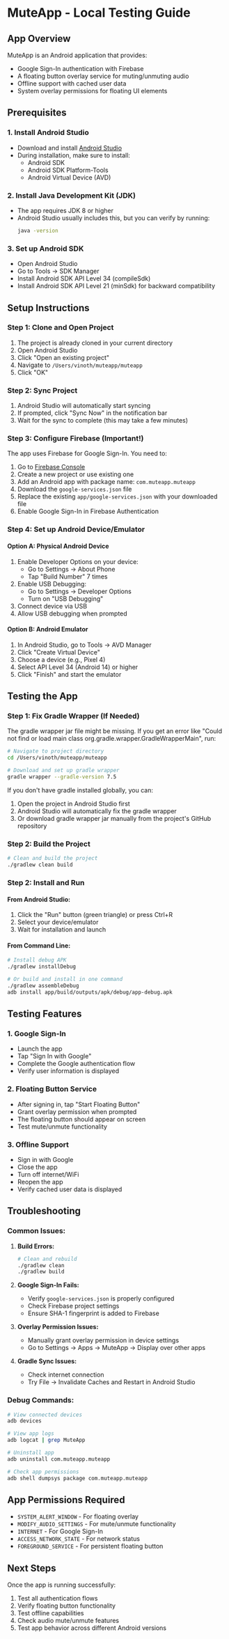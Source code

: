# MuteApp - Local Testing Guide

## App Overview
MuteApp is an Android application that provides:
- Google Sign-In authentication with Firebase
- A floating button overlay service for muting/unmuting audio
- Offline support with cached user data
- System overlay permissions for floating UI elements

## Prerequisites

### 1. Install Android Studio
- Download and install [Android Studio](https://developer.android.com/studio)
- During installation, make sure to install:
  - Android SDK
  - Android SDK Platform-Tools
  - Android Virtual Device (AVD)

### 2. Install Java Development Kit (JDK)
- The app requires JDK 8 or higher
- Android Studio usually includes this, but you can verify by running:
  ```bash
  java -version
  ```

### 3. Set up Android SDK
- Open Android Studio
- Go to Tools → SDK Manager
- Install Android SDK API Level 34 (compileSdk)
- Install Android SDK API Level 21 (minSdk) for backward compatibility

## Setup Instructions

### Step 1: Clone and Open Project
1. The project is already cloned in your current directory
2. Open Android Studio
3. Click "Open an existing project"
4. Navigate to `/Users/vinoth/muteapp/muteapp`
5. Click "OK"

### Step 2: Sync Project
1. Android Studio will automatically start syncing
2. If prompted, click "Sync Now" in the notification bar
3. Wait for the sync to complete (this may take a few minutes)

### Step 3: Configure Firebase (Important!)
The app uses Firebase for Google Sign-In. You need to:
1. Go to [Firebase Console](https://console.firebase.google.com/)
2. Create a new project or use existing one
3. Add an Android app with package name: `com.muteapp.muteapp`
4. Download the `google-services.json` file
5. Replace the existing `app/google-services.json` with your downloaded file
6. Enable Google Sign-In in Firebase Authentication

### Step 4: Set up Android Device/Emulator

#### Option A: Physical Android Device
1. Enable Developer Options on your device:
   - Go to Settings → About Phone
   - Tap "Build Number" 7 times
2. Enable USB Debugging:
   - Go to Settings → Developer Options
   - Turn on "USB Debugging"
3. Connect device via USB
4. Allow USB debugging when prompted

#### Option B: Android Emulator
1. In Android Studio, go to Tools → AVD Manager
2. Click "Create Virtual Device"
3. Choose a device (e.g., Pixel 4)
4. Select API Level 34 (Android 14) or higher
5. Click "Finish" and start the emulator

## Testing the App

### Step 1: Fix Gradle Wrapper (If Needed)
The gradle wrapper jar file might be missing. If you get an error like "Could not find or load main class org.gradle.wrapper.GradleWrapperMain", run:

```bash
# Navigate to project directory
cd /Users/vinoth/muteapp/muteapp

# Download and set up gradle wrapper
gradle wrapper --gradle-version 7.5
```

If you don't have gradle installed globally, you can:
1. Open the project in Android Studio first
2. Android Studio will automatically fix the gradle wrapper
3. Or download gradle wrapper jar manually from the project's GitHub repository

### Step 2: Build the Project
```bash
# Clean and build the project
./gradlew clean build
```

### Step 2: Install and Run
#### From Android Studio:
1. Click the "Run" button (green triangle) or press Ctrl+R
2. Select your device/emulator
3. Wait for installation and launch

#### From Command Line:
```bash
# Install debug APK
./gradlew installDebug

# Or build and install in one command
./gradlew assembleDebug
adb install app/build/outputs/apk/debug/app-debug.apk
```

## Testing Features

### 1. Google Sign-In
- Launch the app
- Tap "Sign In with Google"
- Complete the Google authentication flow
- Verify user information is displayed

### 2. Floating Button Service
- After signing in, tap "Start Floating Button"
- Grant overlay permission when prompted
- The floating button should appear on screen
- Test mute/unmute functionality

### 3. Offline Support
- Sign in with Google
- Close the app
- Turn off internet/WiFi
- Reopen the app
- Verify cached user data is displayed

## Troubleshooting

### Common Issues:

1. **Build Errors:**
   ```bash
   # Clean and rebuild
   ./gradlew clean
   ./gradlew build
   ```

2. **Google Sign-In Fails:**
   - Verify `google-services.json` is properly configured
   - Check Firebase project settings
   - Ensure SHA-1 fingerprint is added to Firebase

3. **Overlay Permission Issues:**
   - Manually grant overlay permission in device settings
   - Go to Settings → Apps → MuteApp → Display over other apps

4. **Gradle Sync Issues:**
   - Check internet connection
   - Try File → Invalidate Caches and Restart in Android Studio

### Debug Commands:
```bash
# View connected devices
adb devices

# View app logs
adb logcat | grep MuteApp

# Uninstall app
adb uninstall com.muteapp.muteapp

# Check app permissions
adb shell dumpsys package com.muteapp.muteapp
```

## App Permissions Required
- `SYSTEM_ALERT_WINDOW` - For floating overlay
- `MODIFY_AUDIO_SETTINGS` - For mute/unmute functionality
- `INTERNET` - For Google Sign-In
- `ACCESS_NETWORK_STATE` - For network status
- `FOREGROUND_SERVICE` - For persistent floating button

## Next Steps
Once the app is running successfully:
1. Test all authentication flows
2. Verify floating button functionality
3. Test offline capabilities
4. Check audio mute/unmute features
5. Test app behavior across different Android versions
